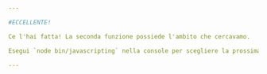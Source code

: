 ```yaml
---

#ECCELLENTE!

Ce l'hai fatta! La seconda funzione possiede l'ambito che cercavamo.

Esegui `node bin/javascripting` nella console per scegliere la prossima sfida.

---
```

